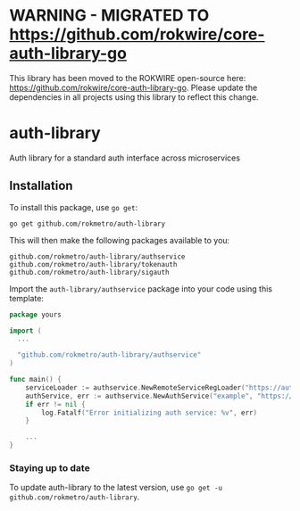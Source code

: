 # WARNING - MIGRATED TO https://github.com/rokwire/core-auth-library-go
This library has been moved to the ROKWIRE open-source here: https://github.com/rokwire/core-auth-library-go. Please update the dependencies in all projects using this library to reflect this change. 

# auth-library
Auth library for a standard auth interface across microservices

## Installation
To install this package, use `go get`:

    go get github.com/rokmetro/auth-library

This will then make the following packages available to you:

    github.com/rokmetro/auth-library/authservice
    github.com/rokmetro/auth-library/tokenauth
    github.com/rokmetro/auth-library/sigauth

Import the `auth-library/authservice` package into your code using this template:

```go
package yours

import (
  ...

  "github.com/rokmetro/auth-library/authservice"
)

func main() {
    serviceLoader := authservice.NewRemoteServiceRegLoader("https://auth.rokmetro.com", nil)
	authService, err := authservice.NewAuthService("example", "https://sample.rokmetro.com", serviceLoader)
	if err != nil {
		log.Fatalf("Error initializing auth service: %v", err)
	}

    ...
}
```

### Staying up to date
To update auth-library to the latest version, use `go get -u github.com/rokmetro/auth-library`.
